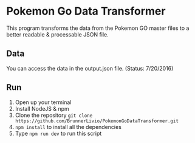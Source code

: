 # Pokemon Go Data Transformer

This program transforms the data from the Pokemon GO master files
to a better readable & processable JSON file.

## Data
You can access the data in the output.json file. (Status: 7/20/2016)

## Run
1. Open up your terminal
2. Install NodeJS & npm
3. Clone the repository `git clone https://github.com/BrunnerLivio/PokemonGoDataTransformer.git`
4. `npm install` to install all the dependencies
5. Type `npm run dev` to run this script

